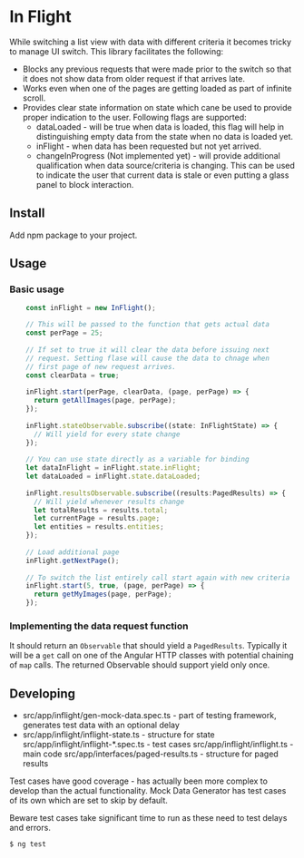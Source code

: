# In Flight

While switching a list view with data with different criteria
it becomes tricky to manage UI switch. This library facilitates the following:

- Blocks any previous requests that were made prior to the switch so
  that it does not show data from older request if that arrives late.
- Works even when one of the pages are getting loaded as part of
  infinite scroll.
- Provides clear state information on state which cane be used
  to provide proper indication to the user. Following flags are supported:
  - dataLoaded - will be true when data is loaded, this flag will help in
                 distinguishing empty data from the state when no data is
                 loaded yet.
  - inFlight - when data has been requested but not yet arrived.
  - changeInProgress (Not implemented yet) - will provide additional
                 qualification when data source/criteria is changing.
                 This can be used to indicate the user that current data
                 is stale or even putting a glass panel to block
                 interaction.

## Install

Add npm package to your project.

## Usage

### Basic usage

```typescript
    const inFlight = new InFlight();

    // This will be passed to the function that gets actual data
    const perPage = 25;
    
    // If set to true it will clear the data before issuing next
    // request. Setting flase will cause the data to chnage when
    // first page of new request arrives.
    const clearData = true;
    
    inFlight.start(perPage, clearData, (page, perPage) => {
      return getAllImages(page, perPage);
    });
    
    inFlight.stateObservable.subscribe((state: InFlightState) => {
      // Will yield for every state change
    });
    
    // You can use state directly as a variable for binding
    let dataInFlight = inFlight.state.inFlight;
    let dataLoaded = inFlight.state.dataLoaded;
    
    inFlight.resultsObservable.subscribe((results:PagedResults) => {
      // Will yield whenever results change
      let totalResults = results.total;
      let currentPage = results.page;
      let entities = results.entities;
    });
    
    // Load additional page
    inFlight.getNextPage();
    
    // To switch the list entirely call start again with new criteria
    inFlight.start(5, true, (page, perPage) => {
      return getMyImages(page, perPage);
    });
```

### Implementing the data request function

It should return an `Observable` that should yield a `PagedResults`.
Typically it will be a `get` call on one of the Angular HTTP  classes
with potential chaining of `map` calls. The returned Observable should
support yield only once.

## Developing

- src/app/inflight/gen-mock-data.spec.ts - part of testing framework, generates
     test data with an optional delay
- src/app/inflight/inflight-state.ts - structure for state
src/app/inflight/inflight-*.spec.ts - test cases
src/app/inflight/inflight.ts - main code
src/app/interfaces/paged-results.ts - structure for paged results

Test cases have good coverage - has actually been more complex to develop than the
actual functionality. Mock Data Generator has test cases of its own which
are set to skip by default.

Beware test cases take significant time to run as these need to test delays
and errors.

```
$ ng test
```

